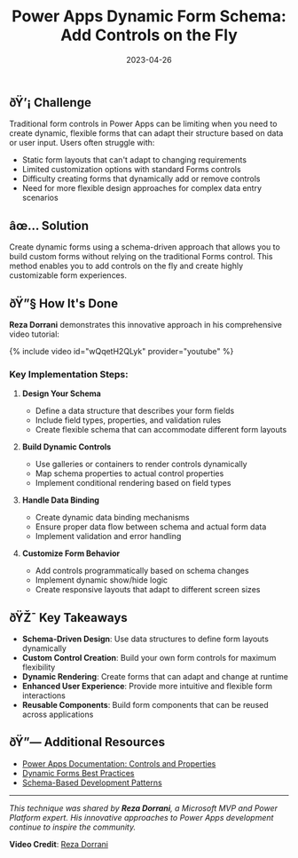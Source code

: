 ﻿---
title: "Power Apps Dynamic Form Schema: Add Controls on the Fly"
date: 2023-04-26
permalink: "/article/powerplatform/2023/04/26/power-apps-dynamic-form-schema-add-controls/"
updated: 2025-06-26
categories:
  - Article
  - PowerPlatform
tags:
  - PowerPlatform
  - PowerApps
  - DynamicForms
  - Schema
  - Technology
  - Reza Dorrani
excerpt: "Learn how to build dynamic forms in Power Apps without using the traditional Forms control. Create custom, schema-driven forms that can add controls on the fly."
header:
  overlay_color: "#2dd4bf"
  overlay_filter: "0.5"
toc: true
toc_sticky: true
---

## ðŸ’¡ Challenge

Traditional form controls in Power Apps can be limiting when you need to create dynamic, flexible forms that can adapt their structure based on data or user input. Users often struggle with:

- Static form layouts that can't adapt to changing requirements
- Limited customization options with standard Forms controls
- Difficulty creating forms that dynamically add or remove controls
- Need for more flexible design approaches for complex data entry scenarios

## âœ… Solution

Create dynamic forms using a schema-driven approach that allows you to build custom forms without relying on the traditional Forms control. This method enables you to add controls on the fly and create highly customizable form experiences.

## ðŸ”§ How It's Done

**Reza Dorrani** demonstrates this innovative approach in his comprehensive video tutorial:

{% include video id="wQqetH2QLyk" provider="youtube" %}

### Key Implementation Steps:

1. **Design Your Schema**
   - Define a data structure that describes your form fields
   - Include field types, properties, and validation rules
   - Create flexible schema that can accommodate different form layouts

2. **Build Dynamic Controls**
   - Use galleries or containers to render controls dynamically
   - Map schema properties to actual control properties
   - Implement conditional rendering based on field types

3. **Handle Data Binding**
   - Create dynamic data binding mechanisms
   - Ensure proper data flow between schema and actual form data
   - Implement validation and error handling

4. **Customize Form Behavior**
   - Add controls programmatically based on schema changes
   - Implement dynamic show/hide logic
   - Create responsive layouts that adapt to different screen sizes

## ðŸŽ¯ Key Takeaways

- **Schema-Driven Design**: Use data structures to define form layouts dynamically
- **Custom Control Creation**: Build your own form controls for maximum flexibility
- **Dynamic Rendering**: Create forms that can adapt and change at runtime
- **Enhanced User Experience**: Provide more intuitive and flexible form interactions
- **Reusable Components**: Build form components that can be reused across applications

## ðŸ”— Additional Resources

- [Power Apps Documentation: Controls and Properties](https://docs.microsoft.com/en-us/powerapps/maker/canvas-apps/reference-properties)
- [Dynamic Forms Best Practices](https://docs.microsoft.com/en-us/powerapps/maker/canvas-apps/working-with-forms)
- [Schema-Based Development Patterns](https://docs.microsoft.com/en-us/powerapps/maker/canvas-apps/functions/table-shaping-functions)

---

*This technique was shared by **Reza Dorrani**, a Microsoft MVP and Power Platform expert. His innovative approaches to Power Apps development continue to inspire the community.*

**Video Credit**: [Reza Dorrani](https://www.youtube.com/channel/UC6JfKeJ8RwOOGOLOAMO0eEQ)

